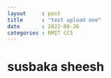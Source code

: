 ```yaml
---
layout     : post
title      : "test upload one"
date       : 2022-08-26
categories : RMIT CCS
---
```


# susbaka sheesh

